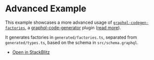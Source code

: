 # Advanced Example

This example showcases a more advanced usage of [`graphql-codegen-factories`](https://github.com/zhouzi/graphql-codegen-factories), a [graphql-code-generator](https://www.graphql-code-generator.com/) plugin ([read more](https://github.com/zhouzi/graphql-codegen-factories#readme)).

It generates factories in `generated/factories.ts`, separated from `generated/types.ts`, based on the schema in `src/schema.graphql`.

- [Open in StackBlitz](https://stackblitz.com/github/zhouzi/graphql-codegen-factories/tree/main/examples/advanced?file=/src/schema.graphql)
